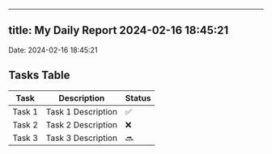 
---
title: My Daily Report 2024-02-16 18:45:21
---

Date: 2024-02-16 18:45:21

## Tasks Table

| Task | Description | Status |
|------|-------------|--------|
| Task 1 | Task 1 Description | ✅ |
| Task 2 | Task 2 Description | ❌ |
| Task 3 | Task 3 Description | 🔜 |
